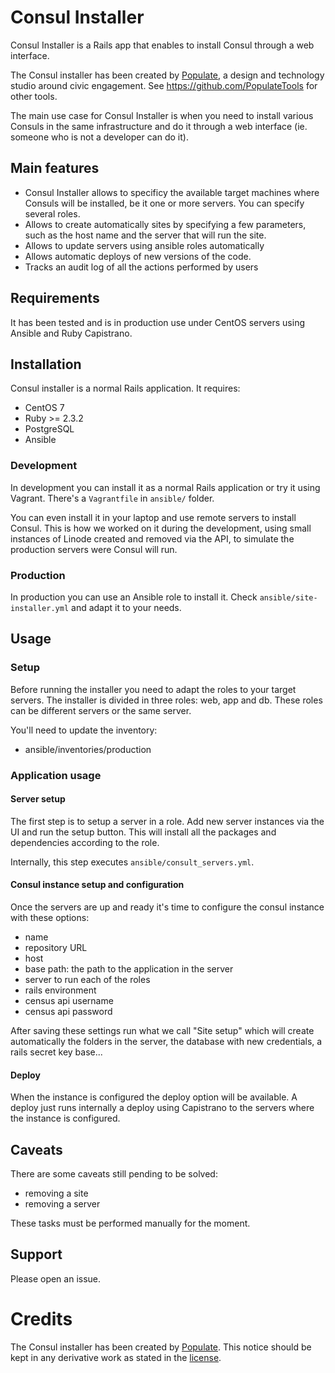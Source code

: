 # Consul Installer

Consul Installer is a Rails app that enables to install Consul through a web interface. 

The Consul installer has been created by [Populate](http://populate.tools), a design and technology studio around civic engagement. See https://github.com/PopulateTools for other tools.

The main use case for Consul Installer is when you need to install various Consuls in the same infrastructure and do it through a web interface (ie. someone who is not a developer can do it).

## Main features

- Consul Installer allows to specificy the available target machines where Consuls will be installed, be it one or more servers. You can specify several roles.
- Allows to create automatically sites by specifying a few parameters, such as the host name and the server that will run the site.
- Allows to update servers using ansible roles automatically
- Allows automatic deploys of new versions of the code.
- Tracks an audit log of all the actions performed by users

## Requirements

It has been tested and is in production use under CentOS servers using Ansible and Ruby Capistrano.

## Installation

Consul installer is a normal Rails application. It requires:

- CentOS 7
- Ruby >= 2.3.2
- PostgreSQL
- Ansible

### Development

In development you can install it as a normal Rails application or try it using Vagrant. There's a
`Vagrantfile` in `ansible/` folder.

You can even install it in your laptop and use remote servers to install Consul. This is how we
worked on it during the development, using small instances of Linode created and removed via the
API, to simulate the production servers were Consul will run.

### Production

In production you can use an Ansible role to install it. Check `ansible/site-installer.yml` and
adapt it to your needs.

## Usage

### Setup

Before running the installer you need to adapt the roles to your target servers. The installer is
divided in three roles: web, app and db. These roles can be different servers or the same server.

You'll need to update the inventory:

- ansible/inventories/production

### Application usage

#### Server setup

The first step is to setup a server in a role. Add new server instances via the UI and run the setup
button. This will install all the packages and dependencies according to the role.

Internally, this step executes `ansible/consult_servers.yml`.

#### Consul instance setup and configuration

Once the servers are up and ready it's time to configure the consul instance with these options:

- name
- repository URL
- host
- base path: the path to the application in the server
- server to run each of the roles
- rails environment
- census api username
- census api password

After saving these settings run what we call "Site setup" which will create automatically the
folders in the server, the database with new credentials, a rails secret key base...

#### Deploy

When the instance is configured the deploy option will be available. A deploy just runs internally a
deploy using Capistrano to the servers where the instance is configured.

## Caveats

There are some caveats still pending to be solved:

- removing a site
- removing a server

These tasks must be performed manually for the moment.

## Support

Please open an issue. 

# Credits

The Consul installer has been created by [Populate](http://populate.tools). This notice should be kept in any derivative work as stated in the [license](LICENSE-AGPLv3.txt).
